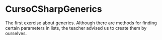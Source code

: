 # CursoCSharpGenerics
The first exercise about generics. Although there are methods for finding certain parameters in lists, the teacher advised us to create them by ourselves.
